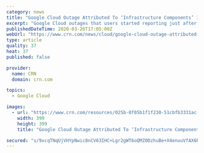 ```yaml
---
category: news
title: "Google Cloud Outage Attributed To ‘Infrastructure Components’ Issues"
excerpt: "Google Cloud outages that users started reporting just after 11 a.m. today are tied to the provider's infrastructure components, the company said. The outages appeared to be impacting the cloud provider’s products across the Eastern Seaboard, according to Downdetector, which offers real-time status and outage information for service providers."
publishedDateTime: 2020-03-26T17:05:00Z
webUrl: "https://www.crn.com/news/cloud/google-cloud-outage-attributed-to-infrastructure-components-issues"
type: article
quality: 37
heat: 37
published: false

provider:
  name: CRN
  domain: crn.com

topics:
  - Google Cloud

images:
  - url: "https://www.crn.com/resources/025b-0f05b1f1f230-51cbfb3331ac-1000/google_cloud.jpg"
    width: 399
    height: 399
    title: "Google Cloud Outage Attributed To ‘Infrastructure Components’ Issues"

secured: "s/9xcqTNqUjVHYpNwic8nCV63IHC+Lgr2gWT6oQMZ0DzhuBe+X4enuuVfAX6RKf0TF5lHhCc2O7WCYYZwRshuCiUgrKoZv9v+Bx+zTpPJ2AKL+7MMuZ9Oxh2zrVmx9iioFkChnCCvtu+uoUqdEKCCwbWqyF+jtEyYgfdfcQD3uRJqUyZZOy2Bal1qbOCPBOe/QdGdVIMOfS9XxEo4PwXw1qYXsT/RpSY7+yAiGJ10QVmFHV6/whGiYq5L9NOdmm3e7O+so3CDeziUsNLp+ELvNcMBhxm/Lr5pYhBnConKaWGDrOwY1OA4fhYTtGx+nChAZGNVEen86HZdAg6hNvVxdSW7iQXMhuMQ2zxUVjbEhXxaX1LfrE94jKbjNAdSV7vzD6iO4lCku3q8QJr3J1Rogu4z+aIaoMQg+Wyfbg61lTTrI342GrQCm4Kx8P6YxUFxZwPYqamuSBlMIP6s8GmElnOFUiismUpPKCcFf7m+g4=;LzHiYLg1uIDyiHX1+T9nsA=="
---
```


